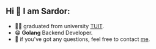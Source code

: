 ## Hi 👋 I am Sardor:

- :man_student: graduated from university [TUIT](https://tuit.uz/en/site/index/).
- :grin: **Golang** Backend Developer.
- :page_with_curl: if you've got any questions, feel free to contact [me](https://t.me/SardorMS). 


<!--
[visitors](https://visitor-badge.glitch.me/badge?page_id=${SardorMS}.${your.repo.id})
**SardorMS/SardorMS** is a ✨ _special_ ✨ repository because its `README.md` (this file) appears on your GitHub profile.

Here are some ideas to get you started:

- 🔭 I’m currently working on ...
- 🌱 I’m currently learning ...
- 👯 I’m looking to collaborate on ...
- 🤔 I’m looking for help with ...
- 💬 Ask me about ...
- 📫 How to reach me: ...
- 😄 Pronouns: ...
- ⚡ Fun fact: ...
-->
